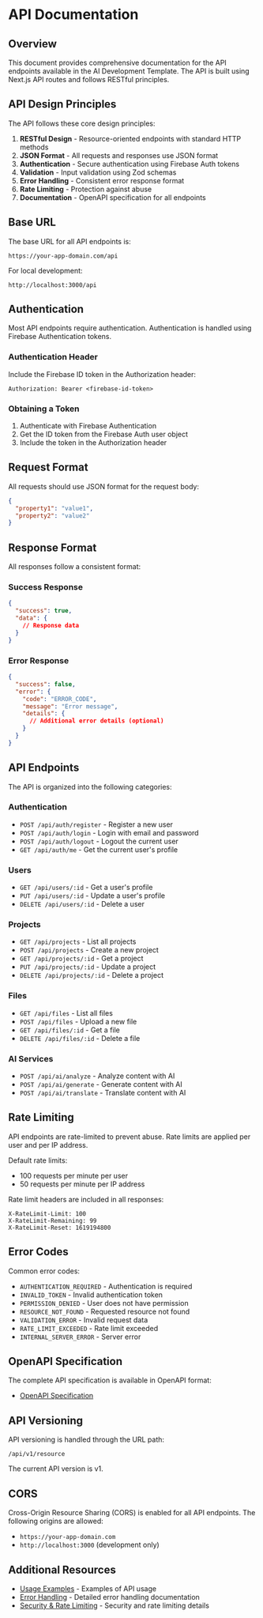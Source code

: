 # API Documentation

## Overview

This document provides comprehensive documentation for the API endpoints available in the AI Development Template. The API is built using Next.js API routes and follows RESTful principles.

## API Design Principles

The API follows these core design principles:

1. **RESTful Design** - Resource-oriented endpoints with standard HTTP methods
2. **JSON Format** - All requests and responses use JSON format
3. **Authentication** - Secure authentication using Firebase Auth tokens
4. **Validation** - Input validation using Zod schemas
5. **Error Handling** - Consistent error response format
6. **Rate Limiting** - Protection against abuse
7. **Documentation** - OpenAPI specification for all endpoints

## Base URL

The base URL for all API endpoints is:

```
https://your-app-domain.com/api
```

For local development:

```
http://localhost:3000/api
```

## Authentication

Most API endpoints require authentication. Authentication is handled using Firebase Authentication tokens.

### Authentication Header

Include the Firebase ID token in the Authorization header:

```
Authorization: Bearer <firebase-id-token>
```

### Obtaining a Token

1. Authenticate with Firebase Authentication
2. Get the ID token from the Firebase Auth user object
3. Include the token in the Authorization header

## Request Format

All requests should use JSON format for the request body:

```json
{
  "property1": "value1",
  "property2": "value2"
}
```

## Response Format

All responses follow a consistent format:

### Success Response

```json
{
  "success": true,
  "data": {
    // Response data
  }
}
```

### Error Response

```json
{
  "success": false,
  "error": {
    "code": "ERROR_CODE",
    "message": "Error message",
    "details": {
      // Additional error details (optional)
    }
  }
}
```

## API Endpoints

The API is organized into the following categories:

### Authentication

- `POST /api/auth/register` - Register a new user
- `POST /api/auth/login` - Login with email and password
- `POST /api/auth/logout` - Logout the current user
- `GET /api/auth/me` - Get the current user's profile

### Users

- `GET /api/users/:id` - Get a user's profile
- `PUT /api/users/:id` - Update a user's profile
- `DELETE /api/users/:id` - Delete a user

### Projects

- `GET /api/projects` - List all projects
- `POST /api/projects` - Create a new project
- `GET /api/projects/:id` - Get a project
- `PUT /api/projects/:id` - Update a project
- `DELETE /api/projects/:id` - Delete a project

### Files

- `GET /api/files` - List all files
- `POST /api/files` - Upload a new file
- `GET /api/files/:id` - Get a file
- `DELETE /api/files/:id` - Delete a file

### AI Services

- `POST /api/ai/analyze` - Analyze content with AI
- `POST /api/ai/generate` - Generate content with AI
- `POST /api/ai/translate` - Translate content with AI

## Rate Limiting

API endpoints are rate-limited to prevent abuse. Rate limits are applied per user and per IP address.

Default rate limits:

- 100 requests per minute per user
- 50 requests per minute per IP address

Rate limit headers are included in all responses:

```
X-RateLimit-Limit: 100
X-RateLimit-Remaining: 99
X-RateLimit-Reset: 1619194800
```

## Error Codes

Common error codes:

- `AUTHENTICATION_REQUIRED` - Authentication is required
- `INVALID_TOKEN` - Invalid authentication token
- `PERMISSION_DENIED` - User does not have permission
- `RESOURCE_NOT_FOUND` - Requested resource not found
- `VALIDATION_ERROR` - Invalid request data
- `RATE_LIMIT_EXCEEDED` - Rate limit exceeded
- `INTERNAL_SERVER_ERROR` - Server error

## OpenAPI Specification

The complete API specification is available in OpenAPI format:

- [OpenAPI Specification](./openapi.yaml)

## API Versioning

API versioning is handled through the URL path:

```
/api/v1/resource
```

The current API version is v1.

## CORS

Cross-Origin Resource Sharing (CORS) is enabled for all API endpoints. The following origins are allowed:

- `https://your-app-domain.com`
- `http://localhost:3000` (development only)

## Additional Resources

- [Usage Examples](./usage-examples.md) - Examples of API usage
- [Error Handling](./error-handling.md) - Detailed error handling documentation
- [Security & Rate Limiting](./security-and-rate-limiting.md) - Security and rate limiting details
